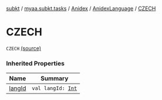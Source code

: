 [subkt](../../../index.md) / [myaa.subkt.tasks](../../index.md) / [Anidex](../index.md) / [AnidexLanguage](index.md) / [CZECH](./-c-z-e-c-h.md)

# CZECH

`CZECH` [(source)](https://github.com/Myaamori/SubKt/blob/0.1.12/src/main/kotlin/myaa/subkt/tasks/tasks.kt#L1087)

### Inherited Properties

| Name | Summary |
|---|---|
| [langId](lang-id.md) | `val langId: `[`Int`](https://kotlinlang.org/api/latest/jvm/stdlib/kotlin/-int/index.html) |
